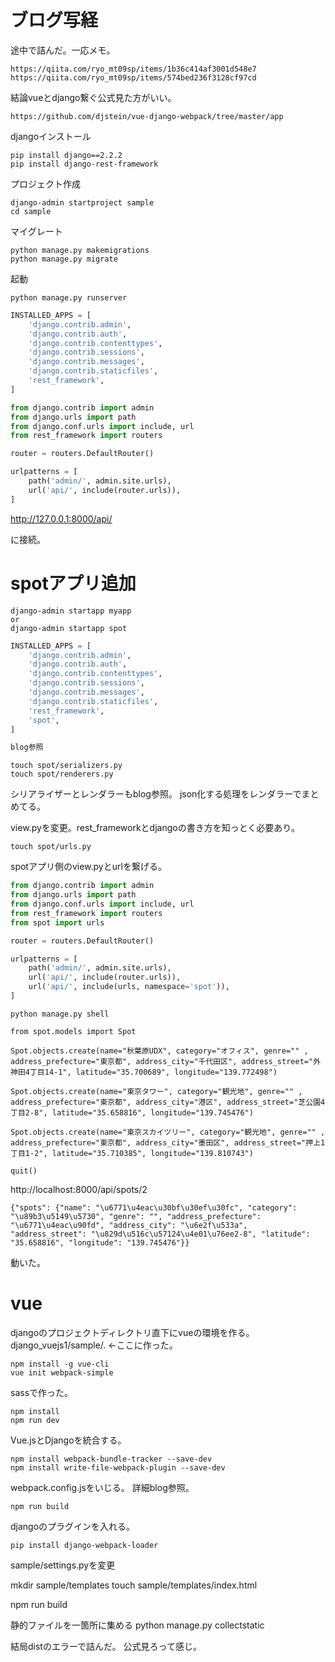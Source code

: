 
# ブログ写経

途中で詰んだ。一応メモ。    

```
https://qiita.com/ryo_mt09sp/items/1b36c414af3001d548e7
https://qiita.com/ryo_mt09sp/items/574bed236f3128cf97cd
```

結論vueとdjango繋ぐ公式見た方がいい。    

```
https://github.com/djstein/vue-django-webpack/tree/master/app
```



djangoインストール

```
pip install django==2.2.2
pip install django-rest-framework
```

プロジェクト作成

```
django-admin startproject sample
cd sample
```

マイグレート

```
python manage.py makemigrations
python manage.py migrate

```

起動    

```
python manage.py runserver
```


```py:sample/settings.py
INSTALLED_APPS = [
    'django.contrib.admin',
    'django.contrib.auth',
    'django.contrib.contenttypes',
    'django.contrib.sessions',
    'django.contrib.messages',
    'django.contrib.staticfiles',
    'rest_framework',
]
```


```py:sample/urls.py
from django.contrib import admin
from django.urls import path
from django.conf.urls import include, url
from rest_framework import routers

router = routers.DefaultRouter()

urlpatterns = [
    path('admin/', admin.site.urls),
    url('api/', include(router.urls)),
]

```


http://127.0.0.1:8000/api/

に接続。    


# spotアプリ追加


```
django-admin startapp myapp
or
django-admin startapp spot
```


```py:sample/settings.py
INSTALLED_APPS = [
    'django.contrib.admin',
    'django.contrib.auth',
    'django.contrib.contenttypes',
    'django.contrib.sessions',
    'django.contrib.messages',
    'django.contrib.staticfiles',
    'rest_framework',
    'spot',
]
```



```py:spot/models.py
blog参照
```


```
touch spot/serializers.py
touch spot/renderers.py
```

シリアライザーとレンダラーもblog参照。
json化する処理をレンダラーでまとめてる。



view.pyを変更。rest_frameworkとdjangoの書き方を知っとく必要あり。    


```
touch spot/urls.py
```

spotアプリ側のview.pyとurlを繋げる。    



```py:sample/urls.py
from django.contrib import admin
from django.urls import path
from django.conf.urls import include, url
from rest_framework import routers
from spot import urls

router = routers.DefaultRouter()

urlpatterns = [
    path('admin/', admin.site.urls),
    url('api/', include(router.urls)),
    url('api/', include(urls, namespace='spot')),
]

```




```
python manage.py shell

from spot.models import Spot

Spot.objects.create(name="秋葉原UDX", category="オフィス", genre="" , address_prefecture="東京都", address_city="千代田区", address_street="外神田4丁目14-1", latitude="35.700689", longitude="139.772498")

Spot.objects.create(name="東京タワー", category="観光地", genre="" , address_prefecture="東京都", address_city="港区", address_street="芝公園4丁目2-8", latitude="35.658816", longitude="139.745476")

Spot.objects.create(name="東京スカイツリー", category="観光地", genre="" , address_prefecture="東京都", address_city="墨田区", address_street="押上1丁目1-2", latitude="35.710385", longitude="139.810743")

quit()

```


http://localhost:8000/api/spots/2


```
{"spots": {"name": "\u6771\u4eac\u30bf\u30ef\u30fc", "category": "\u89b3\u5149\u5730", "genre": "", "address_prefecture": "\u6771\u4eac\u90fd", "address_city": "\u6e2f\u533a", "address_street": "\u829d\u516c\u57124\u4e01\u76ee2-8", "latitude": "35.658816", "longitude": "139.745476"}}
```

動いた。    



# vue

djangoのプロジェクトディレクトリ直下にvueの環境を作る。    
django_vuejs1/sample/. ←ここに作った。    


```
npm install -g vue-cli
vue init webpack-simple
```

sassで作った。    


```
npm install
npm run dev
```


Vue.jsとDjangoを統合する。


```
npm install webpack-bundle-tracker --save-dev
npm install write-file-webpack-plugin --save-dev
```

webpack.config.jsをいじる。
詳細blog参照。    


```
npm run build
```


djangoのプラグインを入れる。    


```
pip install django-webpack-loader
```


sample/settings.pyを変更    


mkdir sample/templates
touch sample/templates/index.html

npm run build

静的ファイルを一箇所に集める
python manage.py collectstatic


結局distのエラーで詰んだ。
公式見ろって感じ。    

